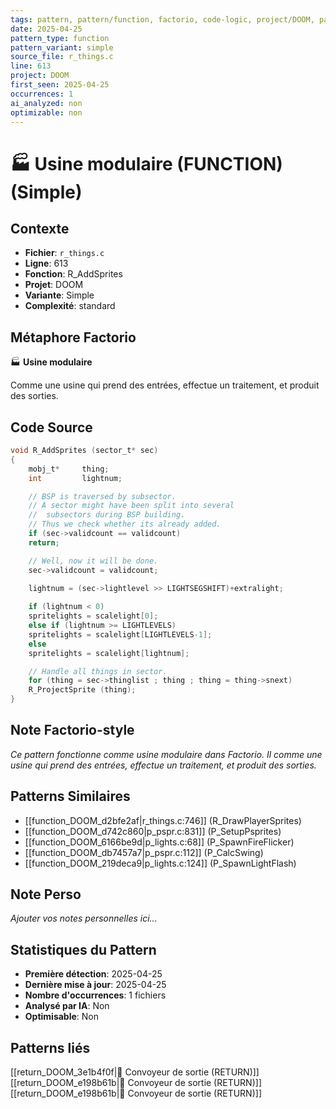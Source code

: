 ```yaml
---
tags: pattern, pattern/function, factorio, code-logic, project/DOOM, pattern/variant/simple
date: 2025-04-25
pattern_type: function
pattern_variant: simple
source_file: r_things.c
line: 613
project: DOOM
first_seen: 2025-04-25
occurrences: 1
ai_analyzed: non
optimizable: non
---
```


# 🏭 Usine modulaire (FUNCTION) (Simple)

## Contexte
- **Fichier**: `r_things.c`
- **Ligne**: 613
- **Fonction**: R_AddSprites
- **Projet**: DOOM
- **Variante**: Simple
- **Complexité**: standard

## Métaphore Factorio
🏭 **Usine modulaire**

Comme une usine qui prend des entrées, effectue un traitement, et produit des sorties.

## Code Source
```c
void R_AddSprites (sector_t* sec)
{
    mobj_t*		thing;
    int			lightnum;

    // BSP is traversed by subsector.
    // A sector might have been split into several
    //  subsectors during BSP building.
    // Thus we check whether its already added.
    if (sec->validcount == validcount)
	return;		

    // Well, now it will be done.
    sec->validcount = validcount;
	
    lightnum = (sec->lightlevel >> LIGHTSEGSHIFT)+extralight;

    if (lightnum < 0)		
	spritelights = scalelight[0];
    else if (lightnum >= LIGHTLEVELS)
	spritelights = scalelight[LIGHTLEVELS-1];
    else
	spritelights = scalelight[lightnum];

    // Handle all things in sector.
    for (thing = sec->thinglist ; thing ; thing = thing->snext)
	R_ProjectSprite (thing);
}
```

## Note Factorio-style
*Ce pattern fonctionne comme usine modulaire dans Factorio. Il comme une usine qui prend des entrées, effectue un traitement, et produit des sorties.*

## Patterns Similaires
- [[function_DOOM_d2bfe2af|r_things.c:746]] (R_DrawPlayerSprites)
- [[function_DOOM_d742c860|p_pspr.c:831]] (P_SetupPsprites)
- [[function_DOOM_6166be9d|p_lights.c:68]] (P_SpawnFireFlicker)
- [[function_DOOM_db7457a7|p_pspr.c:112]] (P_CalcSwing)
- [[function_DOOM_219deca9|p_lights.c:124]] (P_SpawnLightFlash)

## Note Perso
*Ajouter vos notes personnelles ici...*

## Statistiques du Pattern
- **Première détection**: 2025-04-25
- **Dernière mise à jour**: 2025-04-25
- **Nombre d'occurrences**: 1 fichiers
- **Analysé par IA**: Non
- **Optimisable**: Non

## Patterns liés
[[return_DOOM_3e1b4f0f|🚚 Convoyeur de sortie (RETURN)]]
[[return_DOOM_e198b61b|🚚 Convoyeur de sortie (RETURN)]]
[[return_DOOM_e198b61b|🚚 Convoyeur de sortie (RETURN)]]
